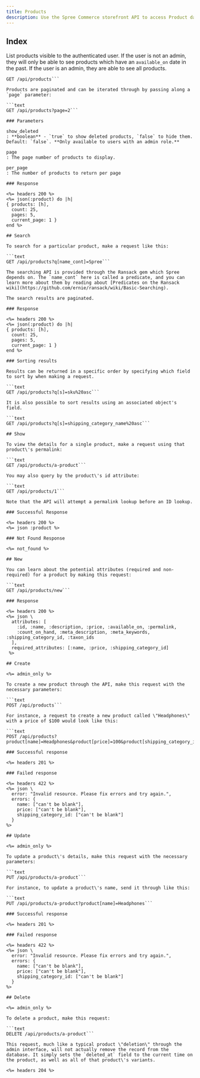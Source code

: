 ```yaml
---
title: Products
description: Use the Spree Commerce storefront API to access Product data.
---
```


## Index

List products visible to the authenticated user. If the user is not an admin, they will only be able to see products which have an `available_on` date in the past. If the user is an admin, they are able to see all products.

```text
GET /api/products```

Products are paginated and can be iterated through by passing along a `page` parameter:

```text
GET /api/products?page=2```

### Parameters

show_deleted
: **boolean** - `true` to show deleted products, `false` to hide them. Default: `false`. **Only available to users with an admin role.**

page
: The page number of products to display.

per_page
: The number of products to return per page

### Response

<%= headers 200 %>
<%= json(:product) do |h|
{ products: [h],
  count: 25,
  pages: 5,
  current_page: 1 }
end %>

## Search

To search for a particular product, make a request like this:

```text
GET /api/products?q[name_cont]=Spree```

The searching API is provided through the Ransack gem which Spree depends on. The `name_cont` here is called a predicate, and you can learn more about them by reading about [Predicates on the Ransack wiki](https://github.com/ernie/ransack/wiki/Basic-Searching).

The search results are paginated.

### Response

<%= headers 200 %>
<%= json(:product) do |h|
{ products: [h],
  count: 25,
  pages: 5,
  current_page: 1 }
end %>

### Sorting results

Results can be returned in a specific order by specifying which field to sort by when making a request.

```text
GET /api/products?q[s]=sku%20asc```

It is also possible to sort results using an associated object's field.

```text
GET /api/products?q[s]=shipping_category_name%20asc```

## Show

To view the details for a single product, make a request using that product\'s permalink:

```text
GET /api/products/a-product```

You may also query by the product\'s id attribute:

```text
GET /api/products/1```

Note that the API will attempt a permalink lookup before an ID lookup.

### Successful Response

<%= headers 200 %>
<%= json :product %>

### Not Found Response

<%= not_found %>

## New

You can learn about the potential attributes (required and non-required) for a product by making this request:

```text
GET /api/products/new```

### Response

<%= headers 200 %>
<%= json \
  attributes: [
    :id, :name, :description, :price, :available_on, :permalink,
    :count_on_hand, :meta_description, :meta_keywords, :shipping_category_id, :taxon_ids
  ],
  required_attributes: [:name, :price, :shipping_category_id]
 %>

## Create

<%= admin_only %>

To create a new product through the API, make this request with the necessary parameters:

```text
POST /api/products```

For instance, a request to create a new product called \"Headphones\" with a price of $100 would look like this:

```text
POST /api/products?product[name]=Headphones&product[price]=100&product[shipping_category_id]=1```

### Successful response

<%= headers 201 %>

### Failed response

<%= headers 422 %>
<%= json \
  error: "Invalid resource. Please fix errors and try again.",
  errors: {
    name: ["can't be blank"],
    price: ["can't be blank"],
    shipping_category_id: ["can't be blank"]
  }
%>

## Update

<%= admin_only %>

To update a product\'s details, make this request with the necessary parameters:

```text
PUT /api/products/a-product```

For instance, to update a product\'s name, send it through like this:

```text
PUT /api/products/a-product?product[name]=Headphones```

### Successful response

<%= headers 201 %>

### Failed response

<%= headers 422 %>
<%= json \
  error: "Invalid resource. Please fix errors and try again.",
  errors: {
    name: ["can't be blank"],
    price: ["can't be blank"],
    shipping_category_id: ["can't be blank"]
  }
%>

## Delete

<%= admin_only %>

To delete a product, make this request:

```text
DELETE /api/products/a-product```

This request, much like a typical product \"deletion\" through the admin interface, will not actually remove the record from the database. It simply sets the `deleted_at` field to the current time on the product, as well as all of that product\'s variants.

<%= headers 204 %>